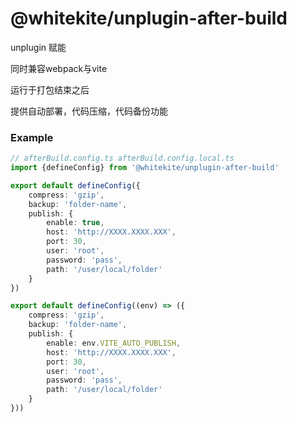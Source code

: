 # @whitekite/unplugin-after-build

unplugin 赋能

同时兼容webpack与vite

运行于打包结束之后

提供自动部署，代码压缩，代码备份功能

### Example

```ts
// afterBuild.config.ts afterBuild.config.local.ts
import {defineConfig} from '@whitekite/unplugin-after-build'

export default defineConfig({
    compress: 'gzip',
    backup: 'folder-name',
    publish: {
        enable: true,
        host: 'http://XXXX.XXXX.XXX',
        port: 30,
        user: 'root',
        password: 'pass',
        path: '/user/local/folder'
    }
})

export default defineConfig((env) => ({
    compress: 'gzip',
    backup: 'folder-name',
    publish: {
        enable: env.VITE_AUTO_PUBLISH,
        host: 'http://XXXX.XXXX.XXX',
        port: 30,
        user: 'root',
        password: 'pass',
        path: '/user/local/folder'
    }
}))
```